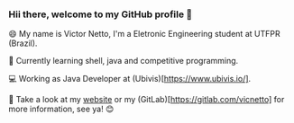 ### Hii there, welcome to my GitHub profile 👋

:smile: My name is Victor Netto, I'm a Eletronic Engineering student at UTFPR (Brazil). 

:blue_book: Currently learning shell, java and competitive programming.

:computer: Working as Java Developer at (Ubivis)[https://www.ubivis.io/].

:email: Take a look at my [website](https://vicnetto.com) or my (GitLab)[https://gitlab.com/vicnetto] for more information, see ya! :blush:
